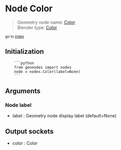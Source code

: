 
# Node Color

> Geometry node name: [Color](https://docs.blender.org/manual/en/latest/modeling/geometry_nodes/input/color.html)<br>
  Blender type: [Color](https://docs.blender.org/api/current/bpy.types.FunctionNodeInputColor.html)
  
<sub>go to [index](/docs/index.md)</sub>

Initialization
--------------
        
        ```python
        from geonodes import nodes
        node = nodes.Color(label=None)
        ```



## Arguments


### Node label

- label : Geometry node display label (default=None)

## Output sockets

- color : Color

